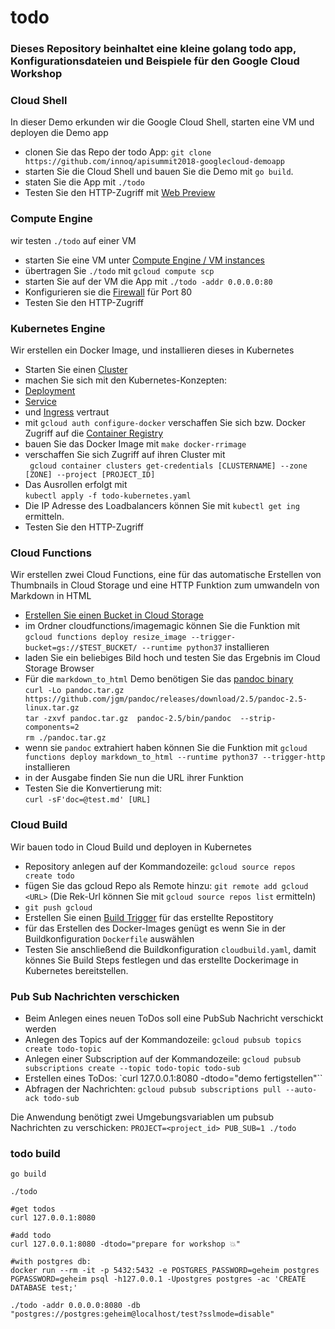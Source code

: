 # todo

### Dieses Repository beinhaltet eine kleine golang todo app, Konfigurationsdateien und Beispiele für den Google Cloud Workshop

### Cloud Shell  
  In dieser Demo erkunden wir die Google Cloud Shell, starten eine VM und deployen die Demo app
 * clonen Sie das Repo der todo App: `git clone https://github.com/innoq/apisummit2018-googlecloud-demoapp`
 * starten Sie die Cloud Shell und bauen Sie die Demo mit `go build`.
 * staten Sie die App mit `./todo`
 * Testen Sie den HTTP-Zugriff mit [Web Preview](https://cloud.google.com/shell/docs/using-web-preview)

### Compute Engine  
  wir testen `./todo` auf einer VM
  * starten Sie eine VM unter [Compute Engine / VM instances](https://console.cloud.google.com/compute/instances)
  * übertragen Sie `./todo` mit `gcloud compute scp`
  * starten Sie auf der VM die App mit `./todo -addr 0.0.0.0:80`
  * Konfigurieren sie die [Firewall](https://console.cloud.google.com/networking/firewalls) für Port 80
  * Testen Sie den HTTP-Zugriff

### Kubernetes Engine  
  Wir erstellen ein Docker Image, und installieren dieses in Kubernetes
 * Starten Sie einen [Cluster](https://console.cloud.google.com/kubernetes)
 * machen Sie sich mit den Kubernetes-Konzepten:
  * [Deployment](https://cloud.google.com/kubernetes-engine/docs/concepts/deployment)
  * [Service](https://cloud.google.com/kubernetes-engine/docs/concepts/service)
  * und [Ingress](https://cloud.google.com/kubernetes-engine/docs/concepts/ingress) vertraut
 * mit `gcloud auth configure-docker` verschaffen Sie sich bzw. Docker Zugriff auf die [Container Registry ](https://console.cloud.google.com/gcr/images)
 * bauen Sie das Docker Image mit `make docker-rrimage`
 * verschaffen Sie sich Zugriff auf ihren Cluster mit  
   ` gcloud container clusters get-credentials [CLUSTERNAME] --zone [ZONE] --project [PROJECT_ID]`
 * Das Ausrollen erfolgt mit  
   `kubectl apply -f todo-kubernetes.yaml`
 * Die IP Adresse des Loadbalancers können Sie mit `kubectl get ing` ermitteln.
 * Testen Sie den HTTP-Zugriff

### Cloud Functions
  Wir erstellen zwei Cloud Functions, eine für das automatische Erstellen von Thumbnails in Cloud Storage und eine HTTP Funktion zum umwandeln von Markdown in HTML
  * [Erstellen Sie einen Bucket in Cloud Storage](https://console.cloud.google.com/storage/create-bucket)
  * im Ordner cloudfunctions/imagemagic können Sie die Funktion mit  
    `gcloud functions deploy resize_image --trigger-bucket=gs://$TEST_BUCKET/ --runtime python37` installieren
  * laden Sie ein beliebiges Bild hoch und testen Sie das Ergebnis im Cloud Storage Browser
* Für die `markdown_to_html` Demo benötigen Sie das [pandoc binary](https://github.com/jgm/pandoc/releases/download/2.5/pandoc-2.5-linux.tar.gz)  
  `curl -Lo pandoc.tar.gz https://github.com/jgm/pandoc/releases/download/2.5/pandoc-2.5-linux.tar.gz`  
  `tar -zxvf pandoc.tar.gz  pandoc-2.5/bin/pandoc  --strip-components=2`  
  `rm ./pandoc.tar.gz`
* wenn sie `pandoc` extrahiert haben können Sie die Funktion mit `gcloud functions deploy markdown_to_html --runtime python37 --trigger-http` installieren
* in der Ausgabe finden Sie nun die URL ihrer Funktion
* Testen Sie die Konvertierung mit:  
  `curl -sF'doc=@test.md' [URL] `

### Cloud Build
  Wir bauen todo in Cloud Build und deployen in Kubernetes
 * Repository anlegen auf der Kommandozeile: `gcloud source repos create todo`
 * fügen Sie das gcloud Repo als Remote hinzu: `git remote add gcloud <URL>` (Die Rek-Url können Sie mit `gcloud source repos list` ermitteln)
 * `git push gcloud`
 * Erstellen Sie einen [Build Trigger](https://console.cloud.google.com/cloud-build/triggers/add) für das erstellte Repostitory
 * für das Erstellen des Docker-Images genügt es wenn Sie in der Buildkonfiguration `Dockerfile` auswählen
 * Testen Sie anschließend die Buildkonfiguration `cloudbuild.yaml`, damit könnes Sie Build Steps festlegen und das erstellte Dockerimage in Kubernetes bereitstellen.

### Pub Sub Nachrichten verschicken
* Beim Anlegen eines neuen ToDos soll eine PubSub Nachricht verschickt werden
* Anlegen des Topics auf der Kommandozeile: `gcloud pubsub topics create todo-topic`
* Anlegen einer Subscription auf der Kommandozeile: `gcloud pubsub subscriptions create --topic todo-topic todo-sub`
* Erstellen eines ToDos: `curl 127.0.0.1:8080 -dtodo="demo fertigstellen"``
* Abfragen der Nachrichten: `gcloud pubsub subscriptions pull --auto-ack todo-sub`

Die Anwendung benötigt zwei Umgebungsvariablen um pubsub Nachrichten zu verschicken: `PROJECT=<project_id> PUB_SUB=1 ./todo` 

### todo build

```
go build

./todo

#get todos
curl 127.0.0.1:8080

#add todo
curl 127.0.0.1:8080 -dtodo="prepare for workshop 💥"

#with postgres db:
docker run --rm -it -p 5432:5432 -e POSTGRES_PASSWORD=geheim postgres
PGPASSWORD=geheim psql -h127.0.0.1 -Upostgres postgres -ac 'CREATE DATABASE test;'

./todo -addr 0.0.0.0:8080 -db "postgres://postgres:geheim@localhost/test?sslmode=disable"

```

